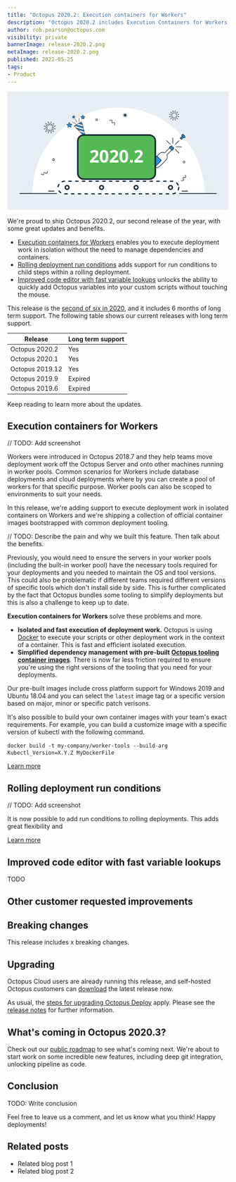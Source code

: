 ```yaml
---
title: "Octopus 2020.2: Execution containers for Workers"
description: "Octopus 2020.2 includes Execution Containers for Workers, better rolling deployments and code editor improvements."
author: rob.pearson@octopus.com
visibility: private
bannerImage: release-2020.2.png
metaImage: release-2020.2.png
published: 2022-05-25
tags:
- Product
---
```


![Octopus 2020.2: Execution containers for Workers](release-2020.2.png)

We're proud to ship Octopus 2020.2, our second release of the year, with some great updates and benefits.

* [Execution containers for Workers](blog/2020-05/octopus-release-2020-2/index.md#execution-containers-for-workers) enables you to execute deployment work in isolation without the need to manage dependencies and containers.
* [Rolling deployment run conditions](blog/2020-05/octopus-release-2020-2/index.md#rolling-deployment-run-conditions) adds support for run conditions to child steps within a rolling deployment.
* [Improved code editor with fast variable lookups](blog/2020-05/octopus-release-2020-2/index.md#improved-code-editor-with-fast-variable-lookups) unlocks the ability to quickly add Octopus variables into your custom scripts without touching the mouse.

This release is the [second of six in 2020](/blog/2020-03/releases-and-lts/index.md), and it includes 6 months of long term support. The following table shows our current releases with long term support. 

| Release               | Long term support           |
| --------------------- | --------------------------- |
| Octopus 2020.2        | Yes                         |
| Octopus 2020.1        | Yes                         |
| Octopus 2019.12       | Yes                         |
| Octopus 2019.9        | Expired                     |
| Octopus 2019.6        | Expired                     |

Keep reading to learn more about the updates.

## Execution containers for Workers

// TODO: Add screenshot

Workers were introduced in Octopus 2018.7 and they help teams move deployment work off the Octopus Server and onto other machines running in worker pools. Common scenarios for Workers include database deployments and cloud deployments where by you can create a pool of workers for that specific purpose. Worker pools can also be scoped to environments to suit your needs.

In this release, we're adding support to execute deployment work in isolated containers on Workers and we're shipping a collection of official container images bootstrapped with common deployment tooling. 

// TODO: Describe the pain and why we built this feature. Then talk about the benefits.

Previously, you would need to ensure the servers in your worker pools (including the built-in worker pool) have the necessary tools required for your deployments and you needed to maintain the OS and tool versions. This could also be problematic if different teams required different versions of specific tools which don't install side by side. This is further complicated by the fact that Octopus bundles some tooling to simplify deployments but this is also a challenge to keep up to date. 

**Execution containers for Workers** solve these problems and more.

* **Isolated and fast execution of deployment work.** Octopus is using [Docker](https://docker.com) to execute your scripts or other deployment work in the context of a container. This is fast and efficient isolated execution.
* **Simplified dependency management with pre-built [Octopus tooling container images](https://hub.docker.com/r/octopusdeploy/worker-tools)**. There is now far less friction required to ensure you're using the right versions of the tooling that you need for your deployments. 

Our pre-built images include cross platform support for Windows 2019 and Ubuntu 18.04 and you can select the `latest` image tag or a specific version based on major, minor or specific patch verisons. 

It's also possible to build your own container images with your team's exact requirements. For example, you can build a customize image with a specific version of kubectl with the following command.

```
docker build -t my-company/worker-tools --build-arg Kubectl_Version=X.Y.Z MyDockerFile
```

[Learn more](https://octopus.com/docs/deployment-process/execution-containers-for-workers)

## Rolling deployment run conditions

// TODO: Add screenshot

It is now possible to add run conditions to rolling deployments. This adds great flexibility and 

[Learn more](https://octopus.com/docs/deployment-process/conditions)

## Improved code editor with fast variable lookups

TODO

## Other customer requested improvements



## Breaking changes

This release includes x breaking changes.



## Upgrading

Octopus Cloud users are already running this release, and self-hosted Octopus customers can [download](https://octopus.com/downloads/2020.2.0) the latest release now.  

As usual, the [steps for upgrading Octopus Deploy](https://octopus.com/docs/administration/upgrading) apply. Please see the [release notes](https://octopus.com/downloads/compare?to=2020.2.0) for further information.

## What's coming in Octopus 2020.3?

Check out our [public roadmap](https://octopus.com/roadmap) to see what's coming next. We're about to start work on some incredible new features, including deep git integration, unlocking pipeline as code.

## Conclusion

TODO: Write conclusion

Feel free to leave us a comment, and let us know what you think! Happy deployments!

## Related posts

- Related blog post 1
- Related blog post 2
